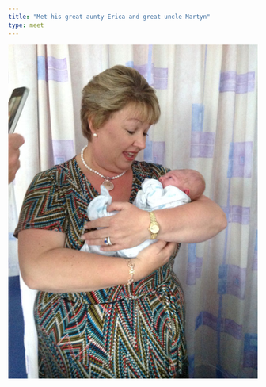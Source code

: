 ```yaml
---
title: "Met his great aunty Erica and great uncle Martyn"
type: meet
---
```


![Great aunty Erica](img/photos/2013-09-30-erica.jpg)